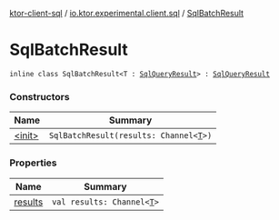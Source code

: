 [ktor-client-sql](../../index.md) / [io.ktor.experimental.client.sql](../index.md) / [SqlBatchResult](./index.md)

# SqlBatchResult

`inline class SqlBatchResult<T : `[`SqlQueryResult`](../-sql-query-result.md)`> : `[`SqlQueryResult`](../-sql-query-result.md)

### Constructors

| Name | Summary |
|---|---|
| [&lt;init&gt;](-init-.md) | `SqlBatchResult(results: Channel<`[`T`](index.md#T)`>)` |

### Properties

| Name | Summary |
|---|---|
| [results](results.md) | `val results: Channel<`[`T`](index.md#T)`>` |
